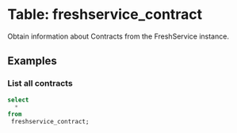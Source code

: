 # Table: freshservice_contract

Obtain information about Contracts from the FreshService instance.

## Examples

### List all contracts

```sql
select
  *
from
 freshservice_contract;
```